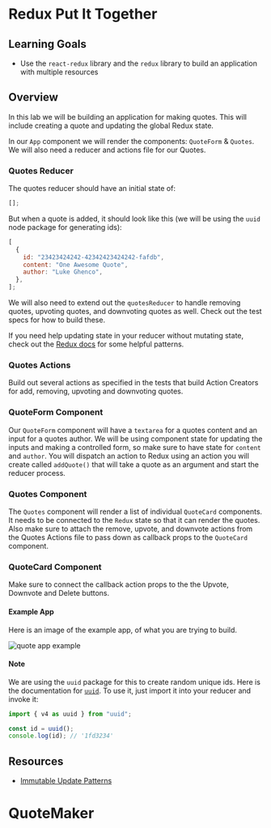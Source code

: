 # Redux Put It Together

## Learning Goals

- Use the `react-redux` library and the `redux` library to build an application
  with multiple resources

## Overview

In this lab we will be building an application for making quotes. This will
include creating a quote and updating the global Redux state.

In our `App` component we will render the components: `QuoteForm` & `Quotes`. We
will also need a reducer and actions file for our Quotes.

### Quotes Reducer

The quotes reducer should have an initial state of:

```javascript
[];
```

But when a quote is added, it should look like this (we will be using the `uuid`
node package for generating ids):

```javascript
[
  {
    id: "23423424242-42342423424242-fafdb",
    content: "One Awesome Quote",
    author: "Luke Ghenco",
  },
];
```

We will also need to extend out the `quotesReducer` to handle removing quotes,
upvoting quotes, and downvoting quotes as well. Check out the test specs for how
to build these.

If you need help updating state in your reducer without mutating state, check
out the [Redux docs][redux immutable updates] for some helpful patterns.

### Quotes Actions

Build out several actions as specified in the tests that build Action Creators
for add, removing, upvoting and downvoting quotes.

### QuoteForm Component

Our `QuoteForm` component will have a `textarea` for a quotes content and an
input for a quotes author. We will be using component state for updating the
inputs and making a controlled form, so make sure to have state for `content`
and `author`. You will dispatch an action to Redux using an action you will
create called `addQuote()` that will take a quote as an argument and start the
reducer process.

### Quotes Component

The `Quotes` component will render a list of individual `QuoteCard` components.
It needs to be connected to the `Redux` state so that it can render the quotes.
Also make sure to attach the remove, upvote, and downvote actions from the
Quotes Actions file to pass down as callback props to the `QuoteCard` component.

### QuoteCard Component

Make sure to connect the callback action props to the the Upvote, Downvote and
Delete buttons.

#### Example App

Here is an image of the example app, of what you are trying to build.

![quote app example](https://s3-us-west-2.amazonaws.com/curriculum-content/web-development/react/quote-app-image.png)

#### Note

We are using the `uuid` package for this to create random unique ids. Here is
the documentation for [`uuid`](https://github.com/uuidjs/uuid). To use it, just
import it into your reducer and invoke it:

```javascript
import { v4 as uuid } from "uuid";

const id = uuid();
console.log(id); // '1fd3234'
```

## Resources

- [Immutable Update Patterns][redux immutable updates]

[redux immutable updates]:
  https://redux.js.org/recipes/structuring-reducers/immutable-update-patterns
# QuoteMaker
